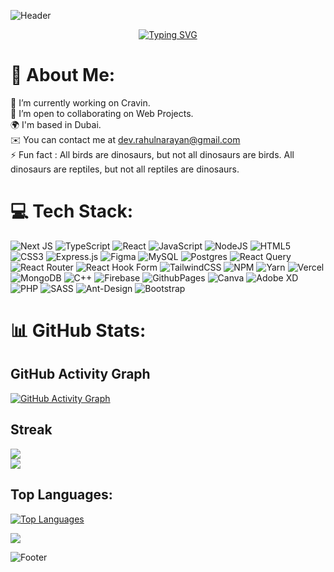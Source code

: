 ![Header](https://capsule-render.vercel.app/api?type=waving&height=120&color=0:000000,50:1F1B7F,100:6A1DFF)

<div align="center">
    <a href="https://git.io/typing-svg"><img src="https://readme-typing-svg.demolab.com?font=Fira+Code&size=32%&pause=200&color=6A1DFF&center=true&vCenter=true&width=600&height=32%&lines=Hello+there+!;My+name+is+Rahul;Welcome+to+My+Profile+!;" alt="Typing SVG" /></a>
</div>

# 💫 About Me:
🔭 I’m currently working on Cravin.<br>🤝 I’m open to collaborating on Web Projects.<br>🌍 I'm based in Dubai.<br>✉️ You can contact me at [dev.rahulnarayan@gmail.com](mailto:dev.rahulnarayan@gmail.com)<br>⚡ Fun fact : All birds are dinosaurs, but not all dinosaurs are birds. All dinosaurs are reptiles, but not all reptiles are dinosaurs. 


<!--## 🌐 Socials:
[![LinkedIn](https://img.shields.io/badge/LinkedIn-%230077B5.svg?logo=linkedin&logoColor=white)](https://linkedin.com/in/https://www.linkedin.com/in/rahulnarayan269)-->

# 💻 Tech Stack:
![Next JS](https://img.shields.io/badge/Next-black?style=plastic&logo=next.js&logoColor=white) ![TypeScript](https://img.shields.io/badge/typescript-%23007ACC.svg?style=plastic&logo=typescript&logoColor=white) ![React](https://img.shields.io/badge/react-%2320232a.svg?style=plastic&logo=react&logoColor=%2361DAFB) ![JavaScript](https://img.shields.io/badge/javascript-%23323330.svg?style=plastic&logo=javascript&logoColor=%23F7DF1E) ![NodeJS](https://img.shields.io/badge/node.js-6DA55F?style=plastic&logo=node.js&logoColor=white) ![HTML5](https://img.shields.io/badge/html5-%23E34F26.svg?style=plastic&logo=html5&logoColor=white) ![CSS3](https://img.shields.io/badge/css3-%231572B6.svg?style=plastic&logo=css3&logoColor=white) ![Express.js](https://img.shields.io/badge/express.js-%23404d59.svg?style=plastic&logo=express&logoColor=%2361DAFB) ![Figma](https://img.shields.io/badge/figma-%23F24E1E.svg?style=plastic&logo=figma&logoColor=white) ![MySQL](https://img.shields.io/badge/mysql-%2300000f.svg?style=plastic&logo=mysql&logoColor=white) ![Postgres](https://img.shields.io/badge/postgres-%23316192.svg?style=plastic&logo=postgresql&logoColor=white) ![React Query](https://img.shields.io/badge/-React%20Query-FF4154?style=plastic&logo=react%20query&logoColor=white) ![React Router](https://img.shields.io/badge/React_Router-CA4245?style=plastic&logo=react-router&logoColor=white) ![React Hook Form](https://img.shields.io/badge/React%20Hook%20Form-%23EC5990.svg?style=plastic&logo=reacthookform&logoColor=white) ![TailwindCSS](https://img.shields.io/badge/tailwindcss-%2338B2AC.svg?style=plastic&logo=tailwind-css&logoColor=white) ![NPM](https://img.shields.io/badge/NPM-%23CB3837.svg?style=plastic&logo=npm&logoColor=white) ![Yarn](https://img.shields.io/badge/yarn-%232C8EBB.svg?style=plastic&logo=yarn&logoColor=white) ![Vercel](https://img.shields.io/badge/vercel-%23000000.svg?style=plastic&logo=vercel&logoColor=white) ![MongoDB](https://img.shields.io/badge/MongoDB-%234ea94b.svg?style=plastic&logo=mongodb&logoColor=white) ![C++](https://img.shields.io/badge/c++-%2300599C.svg?style=plastic&logo=c%2B%2B&logoColor=white) ![Firebase](https://img.shields.io/badge/Firebase-039BE5?style=plastic&logo=Firebase&logoColor=white) ![GithubPages](https://img.shields.io/badge/github%20pages-121013?style=plastic&logo=github&logoColor=white)  ![Canva](https://img.shields.io/badge/Canva-%2300C4CC.svg?style=plastic&logo=Canva&logoColor=white) ![Adobe XD](https://img.shields.io/badge/Adobe%20XD-470137?style=plastic&logo=Adobe%20XD&logoColor=#FF61F6) ![PHP](https://img.shields.io/badge/php-%23777BB4.svg?style=plastic&logo=php&logoColor=white) ![SASS](https://img.shields.io/badge/SASS-hotpink.svg?style=plastic&logo=SASS&logoColor=white) ![Ant-Design](https://img.shields.io/badge/-AntDesign-%230170FE?style=plastic&logo=ant-design&logoColor=white) ![Bootstrap](https://img.shields.io/badge/bootstrap-%238511FA.svg?style=plastic&logo=bootstrap&logoColor=white)
# 📊 GitHub Stats:

## GitHub Activity Graph
[![GitHub Activity Graph](https://github-readme-activity-graph.vercel.app/graph?username=rahul-269&custom_title=Rahul's%20GitHub%20Activity%20Graph&hide_border=true&theme=vision-friendly-dark&border_radius=15&bg_color=000000&color=FFD700&line=1E90FF&point=1E90FF&area_color=000000&title_color=FFD700&area=true)](https://www.github.com/rahul-269)

## Streak
![](https://github-readme-streak-stats.herokuapp.com/?user=rahul-269&theme=vision-friendly-dark&hide_border=true)<br/>
![](?username=rahul-269&theme=vision-friendly-dark&hide_border=true&include_all_commits=false&count_private=false&layout=compact) 
[<!--<br/>![](https://github-profile-summary-cards.vercel.app/api/cards/profile-details?username=rahul-269&theme=vision_friendly_dark)-->](http://www.github.com/rahul-269)
<!--[![My GitHub Language Stats](https://github-readme-stats.vercel.app/api/top-langs/?username=rahul-269&langs_count=5&theme=vision-friendly-dark&hide_border=true)]()-->
## Top Languages:
[![Top Languages](https://github-readme-stats.vercel.app/api/top-langs/?username=rahul-269&hide=html&hide_border=true&layout=compact&langs_count=8&theme=vision-friendly-dark)](https://github.com/rahul-269)

<!--## Repos per Language:
![Repos per Language](https://github-profile-summary-cards.vercel.app/api/cards/repos-per-language?username=rahul-269&theme=highcontrast&hide_border=true)

## Most Commit Language:
![Most Commit Language](https://github-profile-summary-cards.vercel.app/api/cards/most-commit-language?username=rahul-269&theme=highcontrast&hide_border=true)-->

<!--[![Hits](https://hits.seeyoufarm.com/api/count/incr/badge.svg?url=https%3A%2F%2Fgithub.com%2Frahul-269&count_bg=%23310986&title_bg=%23310986&icon=&icon_color=%23E7E7E7&title=Visits&edge_flat=false)](https://hits.seeyoufarm.com) -->
![](https://komarev.com/ghpvc/?username=rahul-269&color=blueviolet)

![Footer](https://capsule-render.vercel.app/api?type=waving&height=120&color=0:000000,50:1F1B7F,100:6A1DFF&section=footer)






<!-- Proudly created with GPRM ( https://gprm.itsvg.in ) -->
